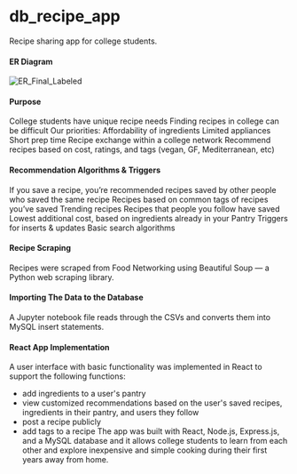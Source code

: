 # db_recipe_app
Recipe sharing app for college students. 

#### ER Diagram
![ER_Final_Labeled](https://user-images.githubusercontent.com/42592575/192298481-4123e5b1-94f2-4dbb-91fe-6234cbc74ce3.png)

#### Purpose
College students have unique recipe needs
Finding recipes in college can be difficult
Our priorities:
Affordability of ingredients
Limited appliances
Short prep time
Recipe exchange within a college network
Recommend recipes based on cost, ratings, and tags (vegan, GF, Mediterranean, etc)

#### Recommendation Algorithms & Triggers
If you save a recipe, you’re recommended recipes saved by other people who saved the same recipe
Recipes based on common tags of recipes you’ve saved
Trending recipes 
Recipes that people you follow have saved
Lowest additional cost, based on ingredients already in your Pantry
Triggers for inserts & updates
Basic search algorithms

#### Recipe Scraping
Recipes were scraped from Food Networking using Beautiful Soup — a Python web scraping library. 

#### Importing The Data to the Database 
A Jupyter notebook file reads through the CSVs and converts them into MySQL insert statements.

#### React App Implementation
A user interface with basic functionality was implemented in React to support the following functions:
* add ingredients to a user's pantry
* view customized recommendations based on the user's saved recipes, ingredients in their pantry, and users they follow
* post a recipe publicly
* add tags to a recipe
The app was built with React, Node.js, Express.js, and a MySQL database and it allows college students to learn from each other and explore inexpensive and simple cooking during their first years away from home. 
